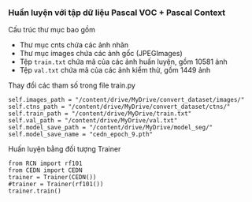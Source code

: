 ### Huấn luyện với tập dữ liệu Pascal VOC + Pascal Context

Cấu trúc thư mục bao gồm
  - Thư mục cnts chứa các ảnh nhãn
  - Thư mục images chứa các ảnh gốc (JPEGImages)
  - Tệp `train.txt` chứa mã của các ảnh huấn luyện, gồm 10581 ảnh
  - Tệp `val.txt` chứa mã của các ảnh kiểm thử, gồm 1449 ảnh

Thay đổi các tham số trong file train.py

```
self.images_path = "/content/drive/MyDrive/convert_dataset/images/"
self.ctns_path = "/content/drive/MyDrive/convert_dataset/ctns/"
self.train_path = "/content/drive/MyDrive/train.txt"
self.val_path = "/content/drive/MyDrive/val.txt"
self.model_save_path = "/content/drive/MyDrive/model_seg/"
self.model_save_name = "cedn_epoch_9.pth"
```

Huấn luyện bằng đối tượng Trainer

```
from RCN import rf101
from CEDN import CEDN
trainer = Trainer(CEDN())
#trainer = Trainer(rf101())
trainer.train()
```
